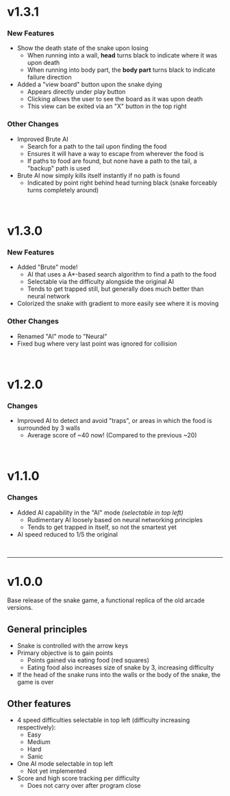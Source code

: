 # v1.3.1
### New Features
- Show the death state of the snake upon losing
    - When running into a wall, **head** turns black to indicate where it was upon death
    - When running into body part, the **body part** turns black to indicate failure direction
- Added a "view board" button upon the snake dying
    - Appears directly under play button
    - Clicking allows the user to see the board as it was upon death
    - This view can be exited via an "X" button in the top right

### Other Changes
- Improved Brute AI
    - Search for a path to the tail upon finding the food
    - Ensures it will have a way to escape from wherever the food is
    - If paths to food are found, but none have a path to the tail, a "backup" path is used
- Brute AI now simply kills itself instantly if no path is found
    - Indicated by point right behind head turning black (snake forceably turns completely around)

<br/>

# v1.3.0
### New Features
- Added "Brute" mode!
    - AI that uses a A\*-based search algorithm to find a path to the food
    - Selectable via the difficulty alongside the original AI
    - Tends to get trapped still, but generally does much better than neural network
- Colorized the snake with gradient to more easily see where it is moving

### Other Changes
- Renamed "AI" mode to "Neural"
- Fixed bug where very last point was ignored for collision

<br/>

# v1.2.0
### Changes
- Improved AI to detect and avoid "traps", or areas in which the food is surrounded by 3 walls
  - Average score of ~40 now! (Compared to the previous ~20)

<br/>

# v1.1.0
### Changes
- Added AI capability in the "AI" mode *(selectable in top left)*
  - Rudimentary AI loosely based on neural networking principles
  - Tends to get trapped in itself, so not the smartest yet
- AI speed reduced to 1/5 the original

<br/>

---

# v1.0.0
Base release of the snake game, a functional replica of the old arcade versions.

## General principles
- Snake is controlled with the arrow keys
- Primary objective is to gain points
  - Points gained via eating food (red squares)
  - Eating food also increases size of snake by 3, increasing difficulty
- If the head of the snake runs into the walls or the body of the snake, the game is over

## Other features
- 4 speed difficulties selectable in top left (difficulty increasing respectively):
  - Easy
  - Medium
  - Hard
  - Sanic
- One AI mode selectable in top left
  - Not yet implemented
- Score and high score tracking per difficulty
  - Does not carry over after program close
